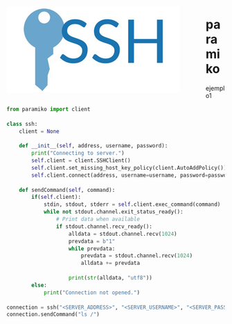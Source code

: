 <p align="center">
<img src="https://github.com/tronicanet/paramiko/blob/master/ssh-key.jpg"
     alt="Markdown Monster icon"
     style="float: left; margin-right: 60px;" />
</p>


# paramiko


ejemplo1

```python
from paramiko import client
 
class ssh:
    client = None
 
    def __init__(self, address, username, password):
        print("Connecting to server.")
        self.client = client.SSHClient()
        self.client.set_missing_host_key_policy(client.AutoAddPolicy())
        self.client.connect(address, username=username, password=password, look_for_keys=False)
 
    def sendCommand(self, command):
        if(self.client):
            stdin, stdout, stderr = self.client.exec_command(command)
            while not stdout.channel.exit_status_ready():
                # Print data when available
                if stdout.channel.recv_ready():
                    alldata = stdout.channel.recv(1024)
                    prevdata = b"1"
                    while prevdata:
                        prevdata = stdout.channel.recv(1024)
                        alldata += prevdata
 
                    print(str(alldata, "utf8"))
        else:
            print("Connection not opened.")
 
connection = ssh("<SERVER_ADDRESS>", "<SERVER_USERNAME>", "<SERVER_PASSWORD>")
connection.sendCommand("ls /")
```
